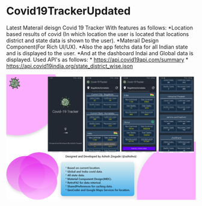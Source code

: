 # Covid19TrackerUpdated
Latest Materail deisgn
Covid 19 Tracker
        With features as follows:
        *Location based results of covid (In which location the user is located that locations district and state data is shown to the user).
        *Materail Design Component(For Rich UI/UX).
        *Also the app fetchs data for all Indian state and is displayed to the user.
        *And at the dashboard Indai and Global data is displayed.
       Used API's as follows:
       * https://api.covid19api.com/summary
       * https://api.covid19india.org/state_district_wise.json
      
 ![Screenshot](https://raw.githubusercontent.com/ashishvz/Covid19TrackerUpdated/master/alinone.png)
